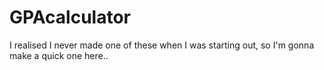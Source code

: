 # GPAcalculator
I realised I never made one of these when I was starting out, so I'm gonna make a quick one here..
